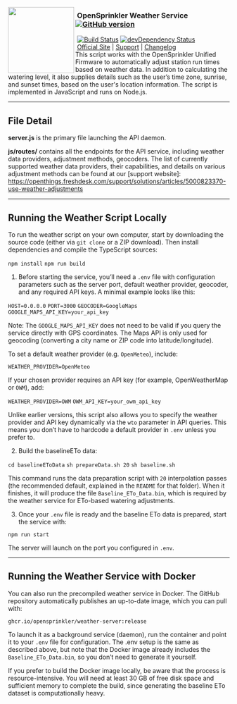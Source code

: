 <img align="left" height="150" src="http://albahra.com/opensprinkler/icon-new.png"><h3>&nbsp;OpenSprinkler Weather Service [![GitHub version](https://img.shields.io/github/package-json/v/opensprinkler/opensprinkler-weather.svg)](https://github.com/OpenSprinkler/OpenSprinkler-Weather)</h3>
&nbsp;[![Build Status](https://api.travis-ci.org/OpenSprinkler/OpenSprinkler-Weather.svg?branch=master)](https://travis-ci.org/) [![devDependency Status](https://david-dm.org/OpenSprinkler/OpenSprinkler-Weather/status.svg)](https://david-dm.org/OpenSprinkler/OpenSprinkler-Weather#info=dependencies)<br>
&nbsp;[Official Site][official] | [Support][help] | [Changelog][changelog]
<br>
This script works with the OpenSprinkler Unified Firmware to automatically adjust station run times based on weather data. In addition to calculating the watering level, it also supplies details such as the user’s time zone, sunrise, and sunset times, based on the user's location information. The script is implemented in JavaScript and runs on Node.js.

---

[official]: https://opensprinkler.com
[help]: http://support.opensprinkler.com
[changelog]: https://github.com/OpenSprinkler/OpenSprinkler-Weather/releases

## File Detail

**server.js** is the primary file launching the API daemon.

**js/routes/** contains all the endpoints for the API service, including weather data providers, adjustment methods, geocoders. The list of currently supported weather data providers, their capabilities, and details on various adjustment methods can be found at our [support website]: https://openthings.freshdesk.com/support/solutions/articles/5000823370-use-weather-adjustments

---

## Running the Weather Script Locally

To run the weather script on your own computer, start by downloading the source code (either via `git clone` or a ZIP download). Then install dependencies and compile the TypeScript sources:

`npm install`
`npm run build`

1. Before starting the service, you’ll need a `.env` file with configuration parameters such as the server port, default weather provider, geocoder, and any required API keys. A minimal example looks like this:

`HOST=0.0.0.0`
`PORT=3000`
`GEOCODER=GoogleMaps`
`GOOGLE_MAPS_API_KEY=your_api_key`

Note: The `GOOGLE_MAPS_API_KEY` does not need to be valid if you query the service directly with GPS coordinates. The Maps API is only used for geocoding (converting a city name or ZIP code into latitude/longitude).

To set a default weather provider (e.g. `OpenMeteo`), include:

`WEATHER_PROVIDER=OpenMeteo`

If your chosen provider requires an API key (for example, OpenWeatherMap or `OWM`), add:

`WEATHER_PROVIDER=OWM`
`OWM_API_KEY=your_owm_api_key`

Unlike earlier versions, this script also allows you to specify the weather provider and API key dynamically via the `wto` parameter in API queries. This means you don’t have to hardcode a default provider in `.env` unless you prefer to.

2. Build the baselineETo data:

`cd baselineEToData`
`sh prepareData.sh 20`
`sh baseline.sh`

This command runs the data preparation script with `20` interpolation passes (the recommended default, explained in the `README` for that folder). When it finishes, it will produce the file `Baseline_ETo_Data.bin`, which is required by the weather service for ETo-based watering adjustments.

3. Once your `.env` file is ready and the baseline ETo data is prepared, start the service with:

`npm run start`

The server will launch on the port you configured in `.env`.

---

## Running the Weather Service with Docker

You can also run the precompiled weather service in Docker. The GitHub repository automatically publishes an up-to-date image, which you can pull with:

`ghcr.io/opensprinkler/weather-server:release`

To launch it as a background service (daemon), run the container and point it to your `.env` file for configuration. The .env setup is the same as described above, but note that the Docker image already includes the `Baseline_ETo_Data.bin`, so you don’t need to generate it yourself.

If you prefer to build the Docker image locally, be aware that the process is resource-intensive. You will need at least 30 GB of free disk space and sufficient memory to complete the build, since generating the baseline ETo dataset is computationally heavy.
